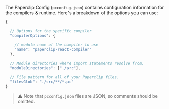 The Paperclip Config (`pcconfig.json`) contains configuration information for the compilers & runtime. Here's a breakdown of the options you can use:

```javascript
{

  // Options for the specific compiler
  "compilerOptions": {

    // module name of the compiler to use
    "name": "paperclip-react-compiler"
  },

  // Module directories where import statements resolve from.
  "moduleDirectories": ["./src"],

  // File pattern for all of your Paperclip files.
  "filesGlob": "./src/**/*.pc"
}
```

> ⚠️ Note that `pcconfig.json` files are JSON, so comments should be omitted.